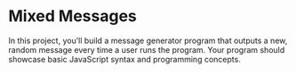# Mixed Messages

In this project, you’ll build a message generator program that outputs a new, random message every time a user runs the program. Your program should showcase basic JavaScript syntax and programming concepts.

